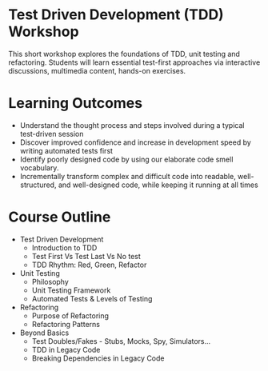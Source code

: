 # Test Driven Development (TDD) Workshop
This short workshop explores the foundations of TDD, unit testing and refactoring.
Students will learn essential test-first approaches via interactive discussions, multimedia content, hands-on exercises.

# Learning Outcomes
* Understand the thought process and steps involved during a typical test-driven session
* Discover improved confidence and increase in development speed by writing automated tests first
* Identify poorly designed code by using our elaborate code smell vocabulary.
* Incrementally transform complex and difficult code into readable, well-structured, and well-designed code, while keeping it running at all times

# Course Outline
* Test Driven Development
  * Introduction to TDD
  * Test First Vs Test Last Vs No test
  * TDD Rhythm: Red, Green, Refactor
* Unit Testing
  * Philosophy 
  * Unit Testing Framework
  * Automated Tests & Levels of Testing
* Refactoring
  * Purpose of Refactoring
  * Refactoring Patterns
* Beyond Basics
  * Test Doubles/Fakes - Stubs, Mocks, Spy, Simulators...
  * TDD in Legacy Code
  * Breaking Dependencies in Legacy Code
